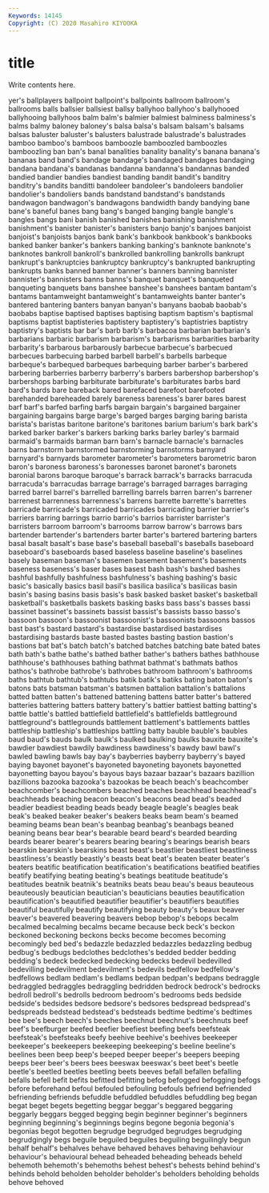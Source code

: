 ```yaml
---
Keywords: 14145
Copyright: (C) 2020 Masahiro KIYOOKA
---
```


# title

Write contents here.

yer's ballplayers ballpoint ballpoint's ballpoints ballroom
ballroom's ballrooms balls ballsier ballsiest ballsy ballyhoo ballyhoo's ballyhooed ballyhooing
ballyhoos balm balm's balmier balmiest balminess balminess's balms balmy baloney
baloney's balsa balsa's balsam balsam's balsams balsas baluster baluster's balusters
balustrade balustrade's balustrades bamboo bamboo's bamboos bamboozle bamboozled bamboozles bamboozling
ban ban's banal banalities banality banality's banana banana's bananas band
band's bandage bandage's bandaged bandages bandaging bandana bandana's bandanas bandanna
bandanna's bandannas banded bandied bandier bandies bandiest banding bandit bandit's
banditry banditry's bandits banditti bandoleer bandoleer's bandoleers bandolier bandolier's bandoliers
bands bandstand bandstand's bandstands bandwagon bandwagon's bandwagons bandwidth bandy bandying
bane bane's baneful banes bang bang's banged banging bangle bangle's
bangles bangs bani banish banished banishes banishing banishment banishment's banister
banister's banisters banjo banjo's banjoes banjoist banjoist's banjoists banjos bank
bank's bankbook bankbook's bankbooks banked banker banker's bankers banking banking's
banknote banknote's banknotes bankroll bankroll's bankrolled bankrolling bankrolls bankrupt bankrupt's
bankruptcies bankruptcy bankruptcy's bankrupted bankrupting bankrupts banks banned banner banner's
banners banning bannister bannister's bannisters banns banns's banquet banquet's banqueted
banqueting banquets bans banshee banshee's banshees bantam bantam's bantams bantamweight
bantamweight's bantamweights banter banter's bantered bantering banters banyan banyan's banyans
baobab baobab's baobabs baptise baptised baptises baptising baptism baptism's baptismal
baptisms baptist baptisteries baptistery baptistery's baptistries baptistry baptistry's baptists bar
bar's barb barb's barbacoa barbarian barbarian's barbarians barbaric barbarism barbarism's
barbarisms barbarities barbarity barbarity's barbarous barbarously barbecue barbecue's barbecued barbecues
barbecuing barbed barbell barbell's barbells barbeque barbeque's barbequed barbeques barbequing
barber barber's barbered barbering barberries barberry barberry's barbers barbershop barbershop's
barbershops barbing barbiturate barbiturate's barbiturates barbs bard bard's bards bare
bareback bared barefaced barefoot barefooted barehanded bareheaded barely bareness bareness's
barer bares barest barf barf's barfed barfing barfs bargain bargain's
bargained bargainer bargaining bargains barge barge's barged barges barging baring
barista barista's baristas baritone baritone's baritones barium barium's bark bark's
barked barker barker's barkers barking barks barley barley's barmaid barmaid's
barmaids barman barn barn's barnacle barnacle's barnacles barns barnstorm barnstormed
barnstorming barnstorms barnyard barnyard's barnyards barometer barometer's barometers barometric baron
baron's baroness baroness's baronesses baronet baronet's baronets baronial barons baroque
baroque's barrack barrack's barracks barracuda barracuda's barracudas barrage barrage's barraged
barrages barraging barred barrel barrel's barrelled barrelling barrels barren barren's
barrener barrenest barrenness barrenness's barrens barrette barrette's barrettes barricade barricade's
barricaded barricades barricading barrier barrier's barriers barring barrings barrio barrio's
barrios barrister barrister's barristers barroom barroom's barrooms barrow barrow's barrows
bars bartender bartender's bartenders barter barter's bartered bartering barters basal
basalt basalt's base base's baseball baseball's baseballs baseboard baseboard's baseboards
based baseless baseline baseline's baselines basely baseman baseman's basemen basement
basement's basements baseness baseness's baser bases basest bash bash's bashed
bashes bashful bashfully bashfulness bashfulness's bashing bashing's basic basic's basically
basics basil basil's basilica basilica's basilicas basin basin's basing basins
basis basis's bask basked basket basket's basketball basketball's basketballs baskets
basking basks bass bass's basses bassi bassinet bassinet's bassinets bassist
bassist's bassists basso basso's bassoon bassoon's bassoonist bassoonist's bassoonists bassoons
bassos bast bast's bastard bastard's bastardise bastardised bastardises bastardising bastards
baste basted bastes basting bastion bastion's bastions bat bat's batch
batch's batched batches batching bate bated bates bath bath's bathe
bathe's bathed bather bather's bathers bathes bathhouse bathhouse's bathhouses bathing
bathmat bathmat's bathmats bathos bathos's bathrobe bathrobe's bathrobes bathroom bathroom's
bathrooms baths bathtub bathtub's bathtubs batik batik's batiks bating baton
baton's batons bats batsman batsman's batsmen battalion battalion's battalions batted
batten batten's battened battening battens batter batter's battered batteries battering
batters battery battery's battier battiest batting batting's battle battle's battled
battlefield battlefield's battlefields battleground battleground's battlegrounds battlement battlement's battlements battles
battleship battleship's battleships battling batty bauble bauble's baubles baud baud's
bauds baulk baulk's baulked baulking baulks bauxite bauxite's bawdier bawdiest
bawdily bawdiness bawdiness's bawdy bawl bawl's bawled bawling bawls bay
bay's bayberries bayberry bayberry's bayed baying bayonet bayonet's bayoneted bayoneting
bayonets bayonetted bayonetting bayou bayou's bayous bays bazaar bazaar's bazaars
bazillion bazillions bazooka bazooka's bazookas be beach beach's beachcomber beachcomber's
beachcombers beached beaches beachhead beachhead's beachheads beaching beacon beacon's beacons
bead bead's beaded beadier beadiest beading beads beady beagle beagle's
beagles beak beak's beaked beaker beaker's beakers beaks beam beam's
beamed beaming beams bean bean's beanbag beanbag's beanbags beaned beaning
beans bear bear's bearable beard beard's bearded bearding beards bearer
bearer's bearers bearing bearing's bearings bearish bears bearskin bearskin's bearskins
beast beast's beastlier beastliest beastliness beastliness's beastly beastly's beasts beat
beat's beaten beater beater's beaters beatific beatification beatification's beatifications beatified
beatifies beatify beatifying beating beating's beatings beatitude beatitude's beatitudes beatnik
beatnik's beatniks beats beau beau's beaus beauteous beauteously beautician beautician's
beauticians beauties beautification beautification's beautified beautifier beautifier's beautifiers beautifies beautiful
beautifully beautify beautifying beauty beauty's beaux beaver beaver's beavered beavering
beavers bebop bebop's bebops becalm becalmed becalming becalms became because
beck beck's beckon beckoned beckoning beckons becks become becomes becoming
becomingly bed bed's bedazzle bedazzled bedazzles bedazzling bedbug bedbug's bedbugs
bedclothes bedclothes's bedded bedder bedding bedding's bedeck bedecked bedecking bedecks
bedevil bedevilled bedevilling bedevilment bedevilment's bedevils bedfellow bedfellow's bedfellows bedlam
bedlam's bedlams bedpan bedpan's bedpans bedraggle bedraggled bedraggles bedraggling bedridden
bedrock bedrock's bedrocks bedroll bedroll's bedrolls bedroom bedroom's bedrooms beds
bedside bedside's bedsides bedsore bedsore's bedsores bedspread bedspread's bedspreads bedstead
bedstead's bedsteads bedtime bedtime's bedtimes bee bee's beech beech's beeches
beechnut beechnut's beechnuts beef beef's beefburger beefed beefier beefiest beefing
beefs beefsteak beefsteak's beefsteaks beefy beehive beehive's beehives beekeeper beekeeper's
beekeepers beekeeping beekeeping's beeline beeline's beelines been beep beep's beeped
beeper beeper's beepers beeping beeps beer beer's beers bees beeswax
beeswax's beet beet's beetle beetle's beetled beetles beetling beets beeves
befall befallen befalling befalls befell befit befits befitted befitting befog
befogged befogging befogs before beforehand befoul befouled befouling befouls befriend
befriended befriending befriends befuddle befuddled befuddles befuddling beg began begat
beget begets begetting beggar beggar's beggared beggaring beggarly beggars begged
begging begin beginner beginner's beginners beginning beginning's beginnings begins begone
begonia begonia's begonias begot begotten begrudge begrudged begrudges begrudging begrudgingly
begs beguile beguiled beguiles beguiling beguilingly begun behalf behalf's behalves
behave behaved behaves behaving behaviour behaviour's behavioural behead beheaded beheading
beheads beheld behemoth behemoth's behemoths behest behest's behests behind behind's
behinds behold beholden beholder beholder's beholders beholding beholds behove behoved
